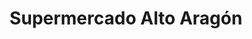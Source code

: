 ---
title: "Supermercado Alto Aragón"
url: /sabinanigo/supermercado-alto-aragon-calle-de-coli-escalona-d-leonardo/
shop: supermercado
---
